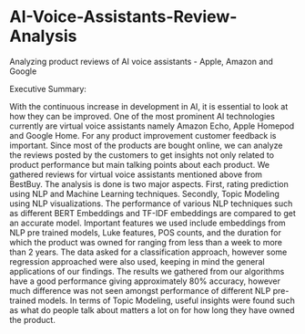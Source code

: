 # AI-Voice-Assistants-Review-Analysis
Analyzing product reviews of AI voice assistants - Apple, Amazon and Google

Executive Summary:

With the continuous increase in development in AI, it is essential to look at how they can be improved. One of the most prominent AI technologies currently are virtual voice assistants namely Amazon Echo, Apple Homepod and Google Home. For any product improvement customer feedback is important. Since most of the products are bought online, we can analyze the reviews posted by the customers to get insights not only related to product performance but main talking points about each product.
We gathered reviews for virtual voice assistants mentioned above from BestBuy. The analysis is done is two major aspects. First, rating prediction using NLP and Machine Learning techniques. Secondly, Topic Modeling using NLP visualizations. The performance of various NLP techniques such as different BERT Embeddings and TF-IDF embeddings are compared to get an accurate model. Important features we used include embeddings from NLP pre trained models, Luke features, POS counts, and the duration for which the product was owned for ranging from less than a week to more than 2 years.
The data asked for a classification approach, however some regression approached were also used, keeping in mind the general applications of our findings. The results we gathered from our algorithms have a good performance giving approximately 80% accuracy, however much difference was not seen amongst performance of different NLP pre-trained models. In terms of Topic Modeling, useful insights were found such as what do people talk about matters a lot on for how long they have owned the product.
